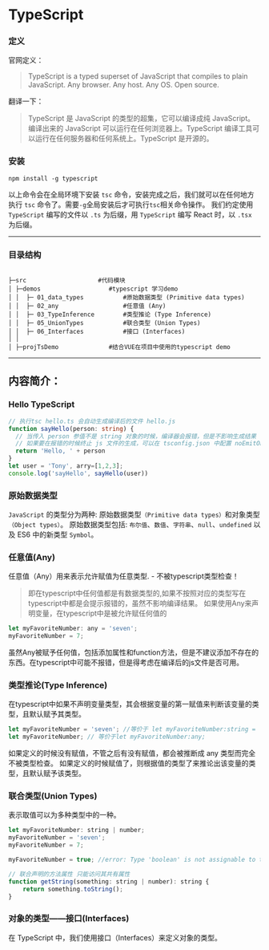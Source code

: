 # TypeScript #

### 定义

官网定义：
> TypeScript is a typed superset of JavaScript that compiles to plain JavaScript. Any browser. Any host. Any OS. Open source.

翻译一下：
> TypeScript 是 JavaScript 的类型的超集，它可以编译成纯 JavaScript。编译出来的 JavaScript 可以运行在任何浏览器上。TypeScript 编译工具可以运行在任何服务器和任何系统上。TypeScript 是开源的。


### 安装

`npm install -g typescript`

以上命令会在全局环境下安装 `tsc` 命令，安装完成之后，我们就可以在任何地方执行 `tsc` 命令了。需要`-g`全局安装后才可执行`tsc`相关命令操作。
我们约定使用 `TypeScript` 编写的文件以 `.ts` 为后缀，用 `TypeScript` 编写 React 时，以 `.tsx` 为后缀。

------------------------------

### 目录结构
```

├─src                    #代码模块
│ ├─demos                   #typescript 学习demo
│ │  ├─ 01_data_types           #原始数据类型 (Primitive data types)
│ │  ├─ 02_any                  #任意值 (Any)
│ │  ├─ 03_TypeInference        #类型推论 (Type Inference)
│ │  ├─ 05_UnionTypes           #联合类型 (Union Types)
│ │  ├─ 06_Interfaces           #接口 (Interfaces)
│ │
│ ├─projTsDemo              #结合VUE在项目中使用的typescript demo

```


------------------------------

## 内容简介：

### Hello TypeScript
```ts
// 执行tsc hello.ts 会自动生成编译后的文件 hello.js
function sayHello(person: string) {
  // 当传入 person 参值不是 string 对象的时候，编译器会报错，但是不影响生成结果
  // 如果要在报错的时候终止 js 文件的生成，可以在 tsconfig.json 中配置 noEmitOnError 即可。
  return 'Hello, ' + person
}
let user = 'Tony', arry=[1,2,3];
console.log('sayHello', sayHello(user))
```

### 原始数据类型

`JavaScript` 的类型分为两种: 原始数据类型`（Primitive data types）`和对象类型`（Object types）`。
原始数据类型包括: `布尔值`、`数值`、`字符串`、`null`、`undefined` 以及 ES6 中的新类型 `Symbol`。

### 任意值(Any)

任意值（Any）用来表示允许赋值为任意类型. - 不被typescript类型检查！

> 即在typescript中任何值都是有数据类型的,如果不按照对应的类型写在typescript中都是会提示报错的，虽然不影响编译结果。
> 如果使用Any来声明变量，在typescript中是被允许赋任何值的

```js
let myFavoriteNumber: any = 'seven';
myFavoriteNumber = 7;
```

虽然Any被赋予任何值，包括添加属性和function方法，但是不建议添加不存在的东西。在typescript中可能不报错，但是得考虑在编译后的js文件是否可用。

### 类型推论(Type Inference)
在typescript中如果不声明变量类型，其会根据变量的第一赋值来判断该变量的类型，且默认赋予其类型。
```js
let myFavoriteNumber = 'seven'; //等价于 let myFavoriteNumber:string = 'seven';
let myFavoriteNumber; // 等价于let myFavoriteNumber:any;
```


如果定义的时候没有赋值，不管之后有没有赋值，都会被推断成 any 类型而完全不被类型检查。
如果定义的时候赋值了，则根据值的类型了来推论出该变量的类型，且默认赋予该类型。

### 联合类型(Union Types)
表示取值可以为多种类型中的一种。
```js
let myFavoriteNumber: string | number;
myFavoriteNumber = 'seven';
myFavoriteNumber = 7;

myFavoriteNumber = true; //error: Type 'boolean' is not assignable to type 'string | number'

// 联合声明的方法属性 只能访问其共有属性
function getString(something: string | number): string {
    return something.toString();
}
```

### 对象的类型——接口(Interfaces)
在 TypeScript 中，我们使用接口（Interfaces）来定义对象的类型。
